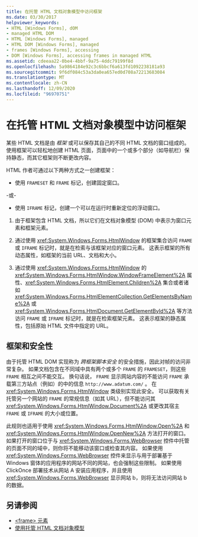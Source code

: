 ```yaml
---
title: 在托管 HTML 文档对象模型中访问框架
ms.date: 03/30/2017
helpviewer_keywords:
- HTML [Windows Forms], dOM
- managed HTML DOM
- HTML [Windows Forms], managed
- HTML DOM [Windows Forms], managed
- frames [Windows Forms], accessing
- DOM [Windows Forms], accessing frames in managed HTML
ms.assetid: cdeeaa22-0be4-4bbf-9a75-4ddc79199f8d
ms.openlocfilehash: 5a9864184e92c3c6bbcf6a613fd1092238181a93
ms.sourcegitcommit: 9f6df084c53a3da0ea657ed0d708a72213683084
ms.translationtype: MT
ms.contentlocale: zh-CN
ms.lasthandoff: 12/09/2020
ms.locfileid: "96970751"
---
```

# <a name="accessing-frames-in-the-managed-html-document-object-model"></a>在托管 HTML 文档对象模型中访问框架
某些 HTML 文档是由 *框架* 或可以保存其自己的不同 HTML 文档的窗口组成的。 使用框架可以轻松地创建 HTML 页面，页面中的一个或多个部分（如导航栏）保持静态，而其它框架则不断更改内容。  
  
 HTML 作者可通过以下两种方式之一创建框架：  
  
- 使用 `FRAMESET` 和 `FRAME` 标记，创建固定窗口。  
  
 -或-  
  
- 使用 `IFRAME` 标记，创建一个可以在运行时重新定位的浮动窗口。  
  
1. 由于框架包含 HTML 文档，所以它们在文档对象模型 (DOM) 中表示为窗口元素和框架元素。  
  
2. 通过使用 <xref:System.Windows.Forms.HtmlWindow> 的框架集合访问 `FRAME` 或 `IFRAME` 标记时，就是在检索与该框架对应的窗口元素。 这表示框架的所有动态属性，如框架的当前 URL、文档和大小。  
  
3. 通过使用 <xref:System.Windows.Forms.HtmlWindow> 的 <xref:System.Windows.Forms.HtmlWindow.WindowFrameElement%2A> 属性、<xref:System.Windows.Forms.HtmlElement.Children%2A> 集合或者诸如 <xref:System.Windows.Forms.HtmlElementCollection.GetElementsByName%2A> 或 <xref:System.Windows.Forms.HtmlDocument.GetElementById%2A> 等方法访问 `FRAME` 或 `IFRAME` 标记时，就是在检索框架元素。 这表示框架的静态属性，包括原始 HTML 文件中指定的 URL。  
  
## <a name="frames-and-security"></a>框架和安全性  
 由于托管 HTML DOM 实现称为 *跨框架脚本安全* 的安全措施，因此对帧的访问非常复杂。 如果文档包含在不同域中具有两个或多个 `FRAME` 的 `FRAMESET`，则这些 `FRAME` 相互之间不能交互。 换句话说， `FRAME` 显示网站内容的不能访问 `FRAME` 承载第三方站点（例如）的中的信息 `http://www.adatum.com/` 。 在 <xref:System.Windows.Forms.HtmlWindow> 类级别实现此安全。 可以获取有关托管另一个网站的 `FRAME` 的常规信息（如其 URL），但不能访问其 <xref:System.Windows.Forms.HtmlWindow.Document%2A> 或更改其宿主 `FRAME` 或 `IFRAME` 的大小或位置。  
  
 此规则也适用于使用 <xref:System.Windows.Forms.HtmlWindow.Open%2A> 和 <xref:System.Windows.Forms.HtmlWindow.OpenNew%2A> 方法打开的窗口。 如果打开的窗口位于与 <xref:System.Windows.Forms.WebBrowser> 控件中托管的页面不同的域中，则你将不能移动该窗口或检查其内容。 如果使用 <xref:System.Windows.Forms.WebBrowser> 控件来显示与用于部署基于 Windows 窗体的应用程序的网站不同的网站，也会强制这些限制。 如果使用 ClickOnce 部署技术从网站 A 安装应用程序，并且使用 <xref:System.Windows.Forms.WebBrowser> 显示网站 b，则将无法访问网站 b 的数据。  
  
## <a name="see-also"></a>另请参阅

- [\<frame> 元素](https://developer.mozilla.org/docs/Web/HTML/Element/frame)
- [使用托管 HTML 文档对象模型](using-the-managed-html-document-object-model.md)
